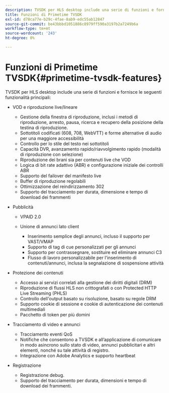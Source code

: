 ```yaml
---
description: TVSDK per HLS desktop include una serie di funzioni e fornisce le seguenti funzionalità principali
title: Funzioni di Primetime TVSDK
exl-id: d78ca77e-b29c-4fae-8ab9-edc55ab12847
source-git-commit: be43bbbd1051886c8979ff590a3197b2a7249b6a
workflow-type: tm+mt
source-wordcount: '243'
ht-degree: 0%

---
```


# Funzioni di Primetime TVSDK{#primetime-tvsdk-features}

TVSDK per HLS desktop include una serie di funzioni e fornisce le seguenti funzionalità principali:

* VOD e riproduzione live/lineare

   * Gestione della finestra di riproduzione, inclusi i metodi di riproduzione, arresto, pausa, ricerca e recupero della posizione della testina di riproduzione.
   * Sottotitoli codificati (608, 708, WebVTT) e forme alternative di audio per una maggiore accessibilità
   * Controllo per lo stile del testo nei sottotitoli
   * Capacità DVR, avanzamento rapido/riavvolgimento rapido (modalità di riproduzione con selezione)
   * Riproduzione dei brani sia per contenuti live che VOD
   * Logica di bit rate adattivo (ABR) e configurazione iniziale dei controlli ABR
   * Supporto del failover del manifesto live
   * Buffer di riproduzione regolabili
   * Ottimizzazione del reindirizzamento 302
   * Supporto del tracciamento per durata, dimensione e tempo di download dei frammenti

* Pubblicità

   * VPAID 2.0
   * Unione di annunci lato client

      * Inserimento semplice degli annunci, incluso il supporto per VAST/VMAP
      * Supporto di tag di cue personalizzati per gli annunci
      * Supporto per contrassegnare, sostituire ed eliminare annunci C3
      * Flusso di lavoro personalizzabile per l&#39;inserimento di contenuti/annunci, inclusa la segnalazione di sospensione attività

* Protezione dei contenuti

   * Accesso ai servizi correlati alla gestione dei diritti digitali (DRM)
   * Riproduzione di flussi HLS non crittografati o con Protected HTTP Live Streaming (PHLS)
   * Controllo dell&#39;output basato su risoluzione, basato su regole DRM
   * Supporto cookie di sessione e cookie di autenticazione dei contenuti multimediali
   * Pacchetto di token per più domini

* Tracciamento di video e annunci

   * Tracciamento eventi QoS
   * Notifiche che consentono a TVSDK e all’applicazione di comunicare in modo asincrono sullo stato di video, annunci pubblicitari e altri elementi, nonché su tale attività di registro.
   * Integrazione con Adobe Analytics e supporto heartbeat

* Registrazione

   * Registrazione debug.
   * Supporto del tracciamento per durata, dimensioni e tempo di download dei frammenti.
